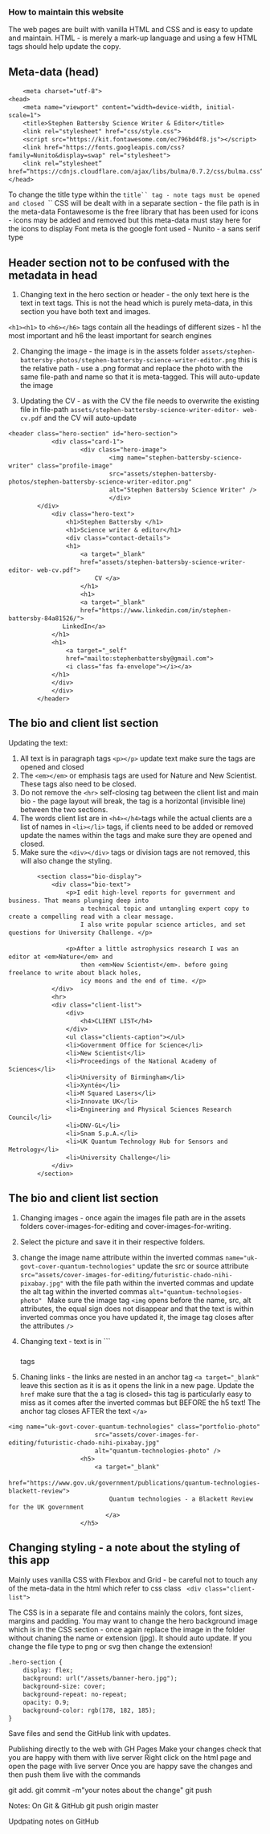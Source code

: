 ### How to maintain this website

The web pages are built with vanilla HTML and CSS and is easy to update and maintain. HTML - is merely a mark-up language and using a few HTML tags should help update the copy.

## Meta-data (head)
```
    <meta charset="utf-8">
<head>
    <meta name="viewport" content="width=device-width, initial-scale=1">
    <title>Stephen Battersby Science Writer & Editor</title>
    <link rel="stylesheet" href="css/style.css">
    <script src="https://kit.fontawesome.com/ec796bd4f8.js"></script>
    <link href="https://fonts.googleapis.com/css?family=Nunito&display=swap" rel="stylesheet">
    <link rel=“stylesheet” href=“https://cdnjs.cloudflare.com/ajax/libs/bulma/0.7.2/css/bulma.css“> 
</head> 
```

To change the title type within the ```title`` tag - note tags must be opened and closed ```<title></title>``
CSS will be dealt with in a separate section - the file path is in the meta-data
Fontawesome is the free library that has been used for icons - icons may be added and removed but this meta-data must stay here for the icons to display
Font meta is the google font used - Nunito - a sans serif type

## Header section not to be confused with the metadata in head

1. Changing text in the hero section or header - the only text here is the text in text tags. This is not the head which is purely meta-data, in this section you have both text and images.

```<h1><h1>``` to ```<h6></h6>``` tags contain all the headings of different sizes - h1 the most important and h6 the least important for search engines 

2. Changing the image - the image is in the assets folder ```assets/stephen-battersby-photos/stephen-battersby-science-writer-editor.png``` this is the relative path - use a .png format and replace the photo with the same file-path and name so that it is meta-tagged. This will auto-update the image

3. Updating the CV - as with the CV the file needs to overwrite the existing file in file-path ```assets/stephen-battersby-science-writer-editor- web-cv.pdf``` and the CV will auto-update

```
<header class="hero-section" id="hero-section">
            <div class="card-1">
                    <div class="hero-image">
                            <img name="stephen-battersby-science-writer" class="profile-image"
                            src="assets/stephen-battersby-photos/stephen-battersby-science-writer-editor.png"
                            alt="Stephen Battersby Science Writer" />
                            </div>     
        </div>
            <div class="hero-text">                           
                <h1>Stephen Battersby </h1>
                <h1>Science writer & editor</h1>
                <div class="contact-details">
                <h1>
                    <a target="_blank"
                    href="assets/stephen-battersby-science-writer-editor- web-cv.pdf">
                        CV </a>
                    </h1>
                    <h1>
                    <a target="_blank" 
                    href="https://www.linkedin.com/in/stephen-battersby-84a81526/">
               LinkedIn</a>
            </h1>
            <h1> 
                <a target="_self" 
                href="mailto:stephenbattersby@gmail.com">
                <i class="fas fa-envelope"></i></a>
            </h1>
            </div>
            </div>
        </header>
```
## The bio and client list section

Updating the text:

1. All text is in paragraph tags ```<p></p>``` update text make sure the tags are opened and closed
2. The ```<em></em>``` or emphasis tags are used for Nature and New Scientist. These tags also need to be closed.
3. Do not remove the ```<hr>``` self-closing tag between the client list and main bio - the page layout will break, the tag is a horizontal (invisible line) between the two sections.
4. The words client list are in ```<h4></h4>```tags while the actual clients are a list of names in ```<li></li>``` tags, if clients need to be added or removed update the names within the tags and make sure they are opened and closed.
5. Make sure the ```<div></div>``` tags or division tags are not removed, this will also change the styling.

```
        <section class="bio-display">
            <div class="bio-text">
                <p>I edit high-level reports for government and business. That means plunging deep into
                    a technical topic and untangling expert copy to create a compelling read with a clear message.
                    I also write popular science articles, and set questions for University Challenge. </p>

                <p>After a little astrophysics research I was an editor at <em>Nature</em> and
                    then <em>New Scientist</em>. before going freelance to write about black holes,
                    icy moons and the end of time. </p>
            </div>
            <hr>
            <div class="client-list">
                <div>
                    <h4>CLIENT LIST</h4>
                </div>
                <ul class="clients-caption"></ul>
                <li>Government Office for Science</li>
                <li>New Scientist</li>
                <li>Proceedings of the National Academy of Sciences</li>
                <li>University of Birmingham</li>
                <li>Xyntéo</li>
                <li>M Squared Lasers</li>
                <li>Innovate UK</li>
                <li>Engineering and Physical Sciences Research Council</li>
                <li>DNV-GL</li>
                <li>Snam S.p.A.</li>
                <li>UK Quantum Technology Hub for Sensors and Metrology</li>
                <li>University Challenge</li>
            </div>
        </section>
```
## The bio and client list section

1. Changing images - once again the images file path are in the assets folders cover-images-for-editing and cover-images-for-writing.
2. Select the picture and save it in their respective folders.
3. change the image name attribute within the inverted commas ```name="uk-govt-cover-quantum-technologies"``` update the src or source attribute ```src="assets/cover-images-for-editing/futuristic-chado-nihi-pixabay.jpg"``` with the file path within the inverted commas and update the alt tag within the inverted commas ```alt="quantum-technologies-photo" ```
Make sure the image tag ```<img``` opens before the name, src, alt attributes, the equal sign does not disappear and that the text is within inverted commas once you have updated it, the image tag closes after the attributes ```/>```

4. Changing text - text is in ```<h5></h5> tags 
5. Chaning links - the links are nested in an anchor tag ```<a target="_blank"``` leave this section as it is as it opens the link in a new page. Update the ```href``` make sure that the a tag is closed```>``` this tag is particularly easy to miss as it comes after the inverted commas but BEFORE the h5 text!
The anchor tag closes AFTER the text ```</a>```
```
<img name="uk-govt-cover-quantum-technologies" class="portfolio-photo"
                        src="assets/cover-images-for-editing/futuristic-chado-nihi-pixabay.jpg"
                        alt="quantum-technologies-photo" />
                    <h5>
                        <a target="_blank"
                            href="https://www.gov.uk/government/publications/quantum-technologies-blackett-review">
                            Quantum technologies - a Blackett Review for the UK government
                           </a>
                    </h5>
```

## Changing styling - a note about the styling of this app
Mainly uses vanilla CSS with Flexbox and Grid - be careful not to touch any of the meta-data in the html which refer to css class ``` <div class="client-list">``` 

The CSS is in a separate file and contains mainly the colors, font sizes, margins and padding. You may want to change the hero background image which is in the CSS section - once again replace the image in the folder without chaning the name or extension (jpg). It should auto update. If you change the file type to png or svg then change the extension!
```
.hero-section {
	display: flex;
	background: url("/assets/banner-hero.jpg");
	background-size: cover;
	background-repeat: no-repeat; 
	opacity: 0.9;
	background-color: rgb(178, 182, 185);
}
```

Save files and send the GitHub link with updates.

Publishing directly to the web with GH Pages
Make your changes check that you are happy with them with live server
Right click on the html page and open the page with live server
Once you are happy save the changes and then push them live with the commands

git add.
git commit -m"your notes about the change"
git push

Notes: On Git & GitHub
git push origin master

Updpating notes on GitHub
